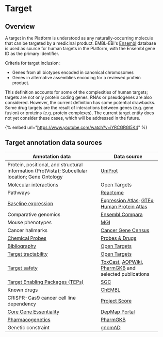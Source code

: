 # Target

## Overview

A target in the Platform is understood as any naturally-occurring molecule that can be targeted by a medicinal product. EMBL-EBI's [Ensembl](https://www.ensembl.org) database is used as source for human targets in the Platform, with the Ensembl gene ID as the primary identifier.&#x20;

Criteria for target inclusion:

* Genes from all biotypes encoded in canonical chromosomes
* Genes in alternative assemblies encoding for a reviewed protein product.

This definition accounts for some of the complexities of human targets; targets are not only protein coding genes, RNAs or pseudogenes are also considered. However, the current definition has some potential drawbacks. Some drug targets are the result of interactions between genes (e.g. gene fusion) or proteins (e.g. protein complexes). The current target entity does not yet consider these cases, which will be addressed in the future.

{% embed url="https://www.youtube.com/watch?v=iYRCGRGI5K4" %}

## Target annotation data sources

| Annotation data                                                                                  | Data source                                                                                                                                                            |
| ------------------------------------------------------------------------------------------------ | ---------------------------------------------------------------------------------------------------------------------------------------------------------------------- |
| Protein, positional, and structural information (ProtVista); Subcellular location; Gene Ontology | [UniProt](https://www.uniprot.org)                                                                                                                                     |
| [Molecular interactions](molecular-interactions.md)                                              | [Open Targets](molecular-interactions.md)                                                                                                                              |
| Pathways                                                                                         | [Reactome](https://reactome.org)                                                                                                                                       |
| [Baseline expression](baseline-expression.md)                                                    | [Expression Atlas](https://www.ebi.ac.uk/gxa/home); [GTEx](https://www.gtexportal.org/home/documentationPage); [Human Protein Atlas](http://www.proteinatlas.org)      |
| Comparative genomics                                                                             | [Ensembl Compara](https://www.ensembl.org/info/docs/api/compara/index.html)                                                                                            |
| Mouse phenotypes                                                                                 | [MGI](http://www.informatics.jax.org/phenotypes.shtml)                                                                                                                 |
| Cancer hallmarks                                                                                 | [Cancer Gene Census](https://cancer.sanger.ac.uk/census)                                                                                                               |
| [Chemical Probes](chemical-probes-and-teps.md)                                                   | [Probes & Drugs](https://www.probes-drugs.org)                                                                                                                         |
| [Bibliography](../bibliography.md)                                                               | [Open Targets](../bibliography.md)                                                                                                                                     |
| [Target tractability](tractability.md)                                                           | [Open Targets](tractability.md)                                                                                                                                        |
| [Target safety](safety.md)                                                                       | [ToxCast](https://www.epa.gov/chemical-research/toxicity-forecasting), [AOPWiki](https://aopwiki.org), [PharmGKB](https://www.pharmgkb.org/) and selected publications |
| [Target Enabling Packages (TEPs)](chemical-probes-and-teps.md)                                   | [SGC](https://www.thesgc.org/tep)                                                                                                                                      |
| Known drugs                                                                                      | [ChEMBL](https://www.ebi.ac.uk/chembl/)                                                                                                                                |
| CRISPR-Cas9 cancer cell line dependency                                                          | [Project Score](https://score.depmap.sanger.ac.uk)                                                                                                                     |
| [Core Gene Essentiality](https://platform-docs.opentargets.org/target/core-gene-essentiality)    | [DepMap Portal](https://depmap.org/portal/)                                                                                                                            |
| [Pharmacogenetics](https://platform-docs.opentargets.org/target/pharmacogenetics)                | [PharmGKB](https://www.pharmgkb.org/)                                                                                                                                  |
| Genetic constraint                                                                               | [gnomAD](https://gnomad.broadinstitute.org)                                                                                                                            |
